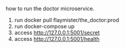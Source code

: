 how to run the doctor microservice.

1. run docker pull flaymister/the_doctor:prod
2. run docker-compose up 
3. access http://127.0.0.1:5001/secret 
4. access http://127.0.0.1:5001/health